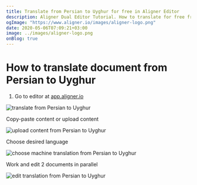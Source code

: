 ```yaml
---
title: Translate from Persian to Uyghur for free in Aligner Editor
description: Aligner Dual Editor Tutorial. How to translate for free from Persian to Uyghur. Aligner is multilingual document management platform. 
ogImage: "https://www.aligner.io/images/aligner-logo.png"
date: 2020-05-06T07:09:21+03:00
image: ../images/aligner-logo.png
onBlog: true
---
```


# How to translate document from Persian to Uyghur

1. Go to editor at [app.aligner.io](https://app.aligner.io "Aligner App web page")

![translate from Persian to Uyghur](../aligner-blank-editor.png "translate from Persian to Uyghur")

Copy-paste content or upload content

![upload content from Persian to Uyghur](../aligner-uploaded-document.png "upload content from Persian to Uyghur")

Choose desired language

![choose machine translation from Persian to Uyghur](../aligner-language-dropdown.png "choose machine translation from Persian to Uyghur")

Work and edit 2 documents in parallel

![edit translation from Persian to Uyghur](../aligner-double-sitded-editor.png "edit translation from Persian to Uyghur")

